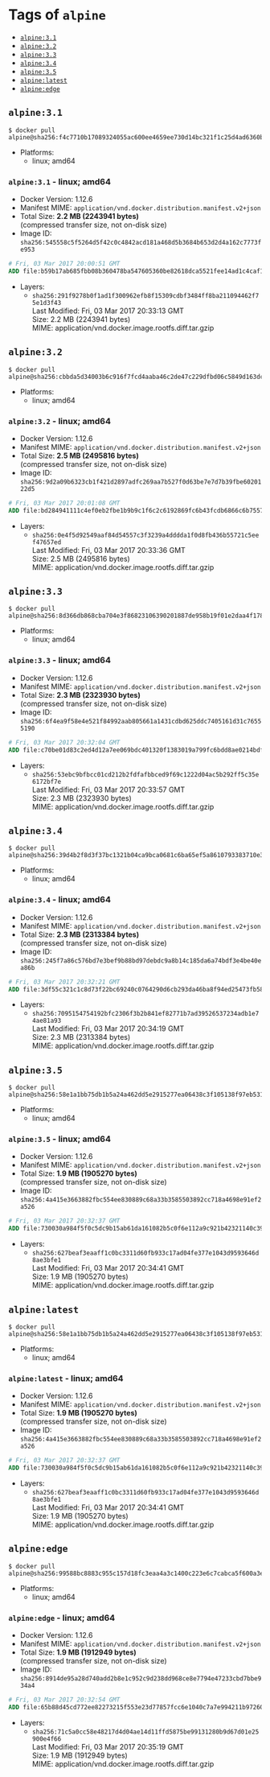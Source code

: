 <!-- THIS FILE IS GENERATED VIA './update-remote.sh' -->

# Tags of `alpine`

-	[`alpine:3.1`](#alpine31)
-	[`alpine:3.2`](#alpine32)
-	[`alpine:3.3`](#alpine33)
-	[`alpine:3.4`](#alpine34)
-	[`alpine:3.5`](#alpine35)
-	[`alpine:latest`](#alpinelatest)
-	[`alpine:edge`](#alpineedge)

## `alpine:3.1`

```console
$ docker pull alpine@sha256:f4c7710b17089324055ac600ee4659ee730d14bc321f1c25d4ad6360b7e2644f
```

-	Platforms:
	-	linux; amd64

### `alpine:3.1` - linux; amd64

-	Docker Version: 1.12.6
-	Manifest MIME: `application/vnd.docker.distribution.manifest.v2+json`
-	Total Size: **2.2 MB (2243941 bytes)**  
	(compressed transfer size, not on-disk size)
-	Image ID: `sha256:545558c5f5264d5f42c0c4842acd181a468d5b3684b653d2d4a162c7773fe953`

```dockerfile
# Fri, 03 Mar 2017 20:00:51 GMT
ADD file:b59b17ab685fbb08b360478ba547605360be82618dca5521fee14ad1c4caf1e7 in / 
```

-	Layers:
	-	`sha256:291f9278b0f1ad1f300962efb8f15309cdbf3484ff8ba211094462f75e1d3f43`  
		Last Modified: Fri, 03 Mar 2017 20:33:13 GMT  
		Size: 2.2 MB (2243941 bytes)  
		MIME: application/vnd.docker.image.rootfs.diff.tar.gzip

## `alpine:3.2`

```console
$ docker pull alpine@sha256:cbbda5d34003b6c916f7fcd4aaba46c2de47c229dfbd06c5849d163dcf99d35e
```

-	Platforms:
	-	linux; amd64

### `alpine:3.2` - linux; amd64

-	Docker Version: 1.12.6
-	Manifest MIME: `application/vnd.docker.distribution.manifest.v2+json`
-	Total Size: **2.5 MB (2495816 bytes)**  
	(compressed transfer size, not on-disk size)
-	Image ID: `sha256:9d2a09b6323cb1f421d2897adfc269aa7b527f0d63be7e7d7b39fbe6020122d5`

```dockerfile
# Fri, 03 Mar 2017 20:01:08 GMT
ADD file:bd284941111c4ef0eb2fbe1b9b9c1f6c2c6192869fc6b43fcdb6866c6b755739 in / 
```

-	Layers:
	-	`sha256:0e4f5d92549aaf84d54557c3f3239a4dddda1f0d8fb436b55721c5eef47657ed`  
		Last Modified: Fri, 03 Mar 2017 20:33:36 GMT  
		Size: 2.5 MB (2495816 bytes)  
		MIME: application/vnd.docker.image.rootfs.diff.tar.gzip

## `alpine:3.3`

```console
$ docker pull alpine@sha256:8d366db868cba704e3f86823106390201887de958b19f01e2daa4f178fe604e3
```

-	Platforms:
	-	linux; amd64

### `alpine:3.3` - linux; amd64

-	Docker Version: 1.12.6
-	Manifest MIME: `application/vnd.docker.distribution.manifest.v2+json`
-	Total Size: **2.3 MB (2323930 bytes)**  
	(compressed transfer size, not on-disk size)
-	Image ID: `sha256:6f4ea9f58e4e521f84992aab805661a1431cdbd625ddc7405161d31c76555190`

```dockerfile
# Fri, 03 Mar 2017 20:32:04 GMT
ADD file:c70be01d83c2ed4d12a7ee069bdc401320f1383019a799fc6bdd8ae0214bdfa3 in / 
```

-	Layers:
	-	`sha256:53ebc9bfbcc01cd212b2fdfafbbced9f69c1222d04ac5b292ff5c35e6172bf7e`  
		Last Modified: Fri, 03 Mar 2017 20:33:57 GMT  
		Size: 2.3 MB (2323930 bytes)  
		MIME: application/vnd.docker.image.rootfs.diff.tar.gzip

## `alpine:3.4`

```console
$ docker pull alpine@sha256:39d4b2f8d3f37bc1321b04ca9bca0681c6ba65ef5a8610793383710e3aecf8b5
```

-	Platforms:
	-	linux; amd64

### `alpine:3.4` - linux; amd64

-	Docker Version: 1.12.6
-	Manifest MIME: `application/vnd.docker.distribution.manifest.v2+json`
-	Total Size: **2.3 MB (2313384 bytes)**  
	(compressed transfer size, not on-disk size)
-	Image ID: `sha256:245f7a86c576bd7e3bef9b88bd97debdc9a8b14c185da6a74bdf3e4be40ea86b`

```dockerfile
# Fri, 03 Mar 2017 20:32:21 GMT
ADD file:3df55c321c1c8d73f22bc69240c0764290d6cb293da46ba8f94ed25473fb5853 in / 
```

-	Layers:
	-	`sha256:7095154754192bfc2306f3b2b841ef82771b7ad39526537234adb1e74ae81a93`  
		Last Modified: Fri, 03 Mar 2017 20:34:19 GMT  
		Size: 2.3 MB (2313384 bytes)  
		MIME: application/vnd.docker.image.rootfs.diff.tar.gzip

## `alpine:3.5`

```console
$ docker pull alpine@sha256:58e1a1bb75db1b5a24a462dd5e2915277ea06438c3f105138f97eb53149673c4
```

-	Platforms:
	-	linux; amd64

### `alpine:3.5` - linux; amd64

-	Docker Version: 1.12.6
-	Manifest MIME: `application/vnd.docker.distribution.manifest.v2+json`
-	Total Size: **1.9 MB (1905270 bytes)**  
	(compressed transfer size, not on-disk size)
-	Image ID: `sha256:4a415e3663882fbc554ee830889c68a33b3585503892cc718a4698e91ef2a526`

```dockerfile
# Fri, 03 Mar 2017 20:32:37 GMT
ADD file:730030a984f5f0c5dc9b15ab61da161082b5c0f6e112a9c921b42321140c3927 in / 
```

-	Layers:
	-	`sha256:627beaf3eaaff1c0bc3311d60fb933c17ad04fe377e1043d9593646d8ae3bfe1`  
		Last Modified: Fri, 03 Mar 2017 20:34:41 GMT  
		Size: 1.9 MB (1905270 bytes)  
		MIME: application/vnd.docker.image.rootfs.diff.tar.gzip

## `alpine:latest`

```console
$ docker pull alpine@sha256:58e1a1bb75db1b5a24a462dd5e2915277ea06438c3f105138f97eb53149673c4
```

-	Platforms:
	-	linux; amd64

### `alpine:latest` - linux; amd64

-	Docker Version: 1.12.6
-	Manifest MIME: `application/vnd.docker.distribution.manifest.v2+json`
-	Total Size: **1.9 MB (1905270 bytes)**  
	(compressed transfer size, not on-disk size)
-	Image ID: `sha256:4a415e3663882fbc554ee830889c68a33b3585503892cc718a4698e91ef2a526`

```dockerfile
# Fri, 03 Mar 2017 20:32:37 GMT
ADD file:730030a984f5f0c5dc9b15ab61da161082b5c0f6e112a9c921b42321140c3927 in / 
```

-	Layers:
	-	`sha256:627beaf3eaaff1c0bc3311d60fb933c17ad04fe377e1043d9593646d8ae3bfe1`  
		Last Modified: Fri, 03 Mar 2017 20:34:41 GMT  
		Size: 1.9 MB (1905270 bytes)  
		MIME: application/vnd.docker.image.rootfs.diff.tar.gzip

## `alpine:edge`

```console
$ docker pull alpine@sha256:99588bc8883c955c157d18fc3eaa4a3c1400c223e6c7cabca5f600a3e9f8d5cd
```

-	Platforms:
	-	linux; amd64

### `alpine:edge` - linux; amd64

-	Docker Version: 1.12.6
-	Manifest MIME: `application/vnd.docker.distribution.manifest.v2+json`
-	Total Size: **1.9 MB (1912949 bytes)**  
	(compressed transfer size, not on-disk size)
-	Image ID: `sha256:8914de95a28d740add2b8e1c952c9d238dd968ce8e7794e47233cbd7bbe934a4`

```dockerfile
# Fri, 03 Mar 2017 20:32:54 GMT
ADD file:65b88d45cd772ee82273215f553e23d77857fcc6e1040c7a7e994211b9726021 in / 
```

-	Layers:
	-	`sha256:71c5a0cc58e48217d4d04ae14d11ffd5875be99131280b9d67d01e25900e4f66`  
		Last Modified: Fri, 03 Mar 2017 20:35:19 GMT  
		Size: 1.9 MB (1912949 bytes)  
		MIME: application/vnd.docker.image.rootfs.diff.tar.gzip
